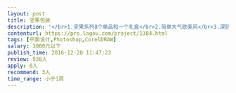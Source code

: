 ```yaml
---                
layout: post       
title: 坚果包装           
description: '</br>1.坚果系列8个单品和一个礼盒</br>2.简单大气欧美风</br>3.深刻理解产品</br>4.创意 最好让人过目不忘</br>5.可参考欧美大牌产品</br>'     
contenturl: https://pro.lagou.com/project/1384.html      
tags: [平面设计,Photoshop,CorelDRAW]            
salary: 3000元以下          
publish_time: 2016-12-20 11:47:23         
review: 938人                   
apply: 0人                   
recommend: 3人                   
time_range: 小于1周              
---                 
```

